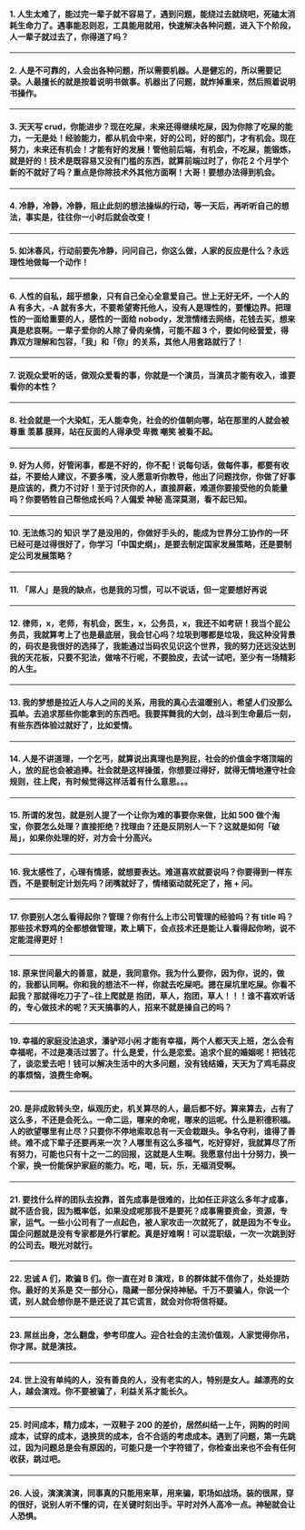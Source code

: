 #### 1. 人生太难了，能过完一辈子就不容易了，遇到问题，能绕过去就绕吧，死磕太消耗生命力了。遇事能忍则忍，工具能用就用，快速解决各种问题，进入下个阶段，人一辈子就过去了，你得道了吗？
---
#### 2. 人是不可靠的，人会出各种问题，所以需要机器。人是健忘的，所以需要记录。人最擅长的就是按着说明书做事。机器出了问题，就炸掉重来，然后照着说明书操作。
---
#### 3. 天天写 crud，你能进步？现在吃屎，未来还得继续吃屎，因为你除了吃屎的能力，一无是处！经验能力，都从机会中来，好的公司，好的部门，才有机会。现在努力，未来还有机会！才能有好的发展！管他前后端，有机会，不吃屎，能锻炼，就是好的！技术是既容易又没有门槛的东西，就算前端过时了，你花 2 个月学个新的不就好了吗？重点是你除技术外其他方面啊！大哥！要想办法得到机会。
---
#### 4. 冷静，冷静，冷静，阻止此刻的想法操纵的行动，等一天后，再听听自己的想法，事实是，往往你一小时后就会改变！
---
#### 5. 如沐春风，行动前要先冷静，问问自己，你这么做，人家的反应是什么？永远理性地做每一个动作！
---
#### 6. 人性的自私，超乎想象，只有自己全心全意爱自己。世上无好无坏，一个人的 A 有多大，-A 就有多大，不要希望寄托他人，没有人是理性的，要懂边界。把理性的一面给重要的人，感性的一面给 nobody，发泄情绪去网络，花钱去买，想来真是悲哀啊。一辈子爱你的人除了骨肉亲情，可能不超 3 个，要如何经营爱，得靠双方理解和包容，「我」和「你」的关系，其他人用套路就行了！
---
#### 7. 说观众爱听的话，做观众爱看的事，你就是一个演员，当演员才能有收入，谁要看你的本性？
---
#### 8. 社会就是一个大染缸，无人能幸免，社会的价值朝向哪，站在那里的人就会被 尊重 羡慕 膜拜，站在反面的人得承受 卑微 嘲笑 被看不起。
---
#### 9. 好为人师，好管闲事，都是不好的，你不配！说每句话，做每件事，都要有收益，不要给人建议，不要多嘴，没人愿意听你教导，他出了问题找你，你做了好事是应该的，费力不讨好！至于讨厌你的人，直接屏蔽，难道你要接受他的负能量吗？你要牺牲自己帮他成长吗？人偏爱 神秘 高深莫测，看不起已知。
---
#### 10. 无法练习的 知识 学了是没用的，你做好手头的，能成为世界分工协作的一环已经可是过得很好了，你学习「中国史纲」，是要去制定国家发展策略，还是要制定公司发展策略？
---
#### 11. 「屌人」是我的缺点，也是我的习惯，可以不说话，但一定要想好再说
---
#### 12. 律师，x，老师，有机会，医生，x，公务员，x，我还不如考研！我当个屁公务员，我就算考上了也是最底层，我会甘心吗？垃圾到哪都是垃圾，我这种没背景的，码农是我很好的选择了，我能通过当码农见识这个世界，我的努力还远没达到我的天花板，只要不犯法，做啥不行呢，不要脸皮，去试一试吧，至少有一场精彩的人生。
---
#### 13. 我的梦想是拉近人与人之间的关系，用我的真心去温暖别人，希望人们没那么孤单。去追求那些你能拿到的东西吧。我要挥舞我的大剑，战斗到生命最后一刻，有些东西体验过就好了，比如爱情。
---
#### 14. 人是不讲道理，一个乞丐，就算说出真理也是狗屁，社会的价值金字塔顶端的人，放的屁也会被追捧。社会就是这样操蛋，你想要过得好，就得无情地遵守社会规则，往上爬，有时候觉得这样活着有什么意思。。。
---
#### 15. 所谓的发包，就是别人提了一个让你为难的事要你来做，比如 500 做个淘宝，你要怎么处理？直接拒绝？找理由？还是反阴别人一下？这就是如何「破局」，如果你处理的好，对方会十分高兴。
---
#### 16. 我太感性了，心理有情感，就想要表达。难道喜欢就要说吗？你要得到一样东西，不是要制定计划先吗？闭嘴就好了，情绪驱动就死定了，拖 + 问。
---
#### 17. 你要别人怎么看得起你？管理？你有什么上市公司管理的经验吗？有 title 吗？那些技术野鸡的全都想做管理，欺上瞒下，会点技术还是能让人看得起你哟，说不定能混得更好！
---
#### 18. 原来世间最大的善意，就是，我同意你。我为什么要你，因为你，说的，做的，我都认同啊。你和我的想法不一样，你就去吃屎吧。摁在屎坑里吃屎。你看不起我？那就得吃刀子了~往上爬就是 抱团，草人，抱团，草人！！！谁不喜欢听话的，专心做技术的呢？天天搞事的人，招来不就是操自己的吗？
---
#### 19. 幸福的家庭没法追求，潘驴邓小闲 才能有幸福，两个人都天天上班，怎么会有幸福呢，不过是凑活过罢了。什么是爱，什么是恋爱。追求个屁的婚姻呢！把钱花了，谈恋爱去吧！钱可以解决生活中的大多问题，没有钱结婚，天天为了鸡毛蒜皮的事烦恼，浪费生命啊。
---
#### 20. 是非成败转头空，纵观历史，机关算尽的人，最后都不好。算来算去，占有了这么多，不还是会死么。一命二运，哪来的命呢，哪来的运呢。什么是积德积福。人的欲望哪里有止尽？只要你不停地索取总有一天会栽跟头。争名夺利，谁得了善终。难不成下辈子还要再来一次？人哪里有这么多福气，吃好穿好，我就算尽了所有努力，可能也只有十之一二的回报，这就是人生啊。我愿意付出十分努力，换一个家，换一份能保护家庭的能力。吃，喝，玩，乐，无福消受啊。
---
#### 21. 要找什么样的团队去投靠，首先成事是很难的，比如任正非这么多年才成事，就不适合我，因为概率低，如果没成呢那我不是要死？成事需要资金，资源，专家，运气。一些小公司有了一点起色，被人家攻击一次就死了，就是因为不专业。国企问题就是没有专家都是外行掌舵。真是好难啊！可以混职级，一次一次跳到好的公司去。眼光对就行。
---
#### 22. 忠诚 A 们，欺骗 B 们。你一直在对 B 演戏，B 的群体就不信你了，处处提防你。最好的关系是 交一部分心，隐藏一部分保持神秘。千万不要骗人，你说一个谎，别人就会想你是不是还说了其它谎言，就会对你将信将疑。
---
#### 23. 屌丝出身，怎么翻盘，参考印度人。迎合社会的主流价值观，人家觉得你吊，你才屌。就是演技。
---
#### 24. 世上没有单纯的人，没有善良的人，没有老实的人，特别是女人。越漂亮的女人，越会演戏。你不要被骗了，利益关系才能长久。
---
#### 25. 时间成本，精力成本，一双鞋子 200 的差价，居然纠结一上午，网购的时间成本，试穿的成本，退换货的成本，合不合适的考虑成本。遇到了问题，第一先跳过，因为问题总是会有原因的，可能只是一个字符错了，你检查出来也不会有任何收获，跳过吧。
---
#### 26. 人设，演演演演，同事真的只能用来草，用来骗，职场如战场。装的很屌，穿的很好，说别人听不懂的词，在关键时刻出手。平时对外人高冷一点。神秘就会让人恐惧。
